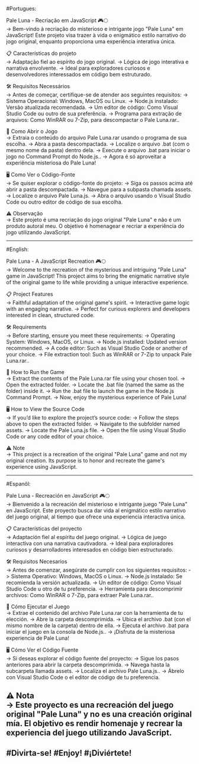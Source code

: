 #Portugues:

Pale Luna - Recriação em JavaScript 🎮🌕                                                             
-> Bem-vindo à recriação do misterioso e intrigante jogo "Pale Luna" em JavaScript! Este projeto visa trazer à vida o enigmático estilo narrativo do jogo original, enquanto proporciona uma experiência interativa única.

📋 Características do projeto                                                                         
-> Adaptação fiel ao espírito do jogo original.
-> Lógica de jogo interativa e narrativa envolvente.
-> Ideal para exploradores curiosos e desenvolvedores interessados em código bem estruturado.

🛠️ Requisitos Necessários                                                                              
-> Antes de começar, certifique-se de atender aos seguintes requisitos:
-> Sistema Operacional: Windows, MacOS ou Linux.
-> Node.js instalado: Versão atualizada recomendada.
-> Um editor de código: Como Visual Studio Code ou outro de sua preferência.
-> Programa para extração de arquivos: Como WinRAR ou 7-Zip, para descompactar o Pale Luna.rar..

🚀 Como Abrir o Jogo                                                                                  
-> Extraia o conteúdo do arquivo Pale Luna.rar usando o programa de sua escolha.
-> Abra a pasta descompactada.
-> Localize o arquivo .bat (com o mesmo nome da pasta) dentro dela.
-> Execute o arquivo .bat para iniciar o jogo no Command Prompt do Node.js..
-> Agora é só aproveitar a experiência misteriosa do Pale Luna!

🖥️ Como Ver o Código-Fonte                                                                             
-> Se quiser explorar o código-fonte do projeto:
-> Siga os passos acima até abrir a pasta descompactada.
-> Navegue para a subpasta chamada assets.
-> Localize o arquivo Pale Luna.js.
-> Abra o arquivo usando o Visual Studio Code ou outro editor de código de sua escolha.

⚠️ Observação                                                                                         
-> Este projeto é uma recriação do jogo original "Pale Luna" e não é um produto autoral meu. O objetivo é homenagear e recriar a experiência do jogo utilizando JavaScript.

------------------------------------------------------------------------------------------------------
#English:

Pale Luna - A JavaScript Recreation 🎮🌕                                                              
-> Welcome to the recreation of the mysterious and intriguing "Pale Luna" game in JavaScript! This project aims to bring the enigmatic narrative style of the original game to life while providing a unique interactive experience.

📋 Project Features                                                                                   
-> Faithful adaptation of the original game's spirit.
-> Interactive game logic with an engaging narrative.
-> Perfect for curious explorers and developers interested in clean, structured code.

🛠️ Requirements                                                                                        
-> Before starting, ensure you meet these requirements:
-> Operating System: Windows, MacOS, or Linux.
-> Node.js installed: Updated version recommended.
-> A code editor: Such as Visual Studio Code or another of your choice.
-> File extraction tool: Such as WinRAR or 7-Zip to unpack Pale Luna.rar..

🚀 How to Run the Game                                                                                
-> Extract the contents of the Pale Luna.rar file using your chosen tool.
-> Open the extracted folder.
-> Locate the .bat file (named the same as the folder) inside it.
-> Run the .bat file to launch the game in the Node.js Command Prompt.
-> Now, enjoy the mysterious experience of Pale Luna!

🖥️ How to View the Source Code                                                                         
-> If you’d like to explore the project’s source code:
-> Follow the steps above to open the extracted folder.
-> Navigate to the subfolder named assets.
-> Locate the Pale Luna.js file.
-> Open the file using Visual Studio Code or any code editor of your choice.

⚠️ Note                                                                                               
-> This project is a recreation of the original "Pale Luna" game and not my original creation. Its purpose is to honor and recreate the game's experience using JavaScript.

------------------------------------------------------------------------------------------------------
#Espanõl:

Pale Luna - Recreación en JavaScript 🎮🌕                                                             
-> Bienvenido a la recreación del misterioso e intrigante juego "Pale Luna" en JavaScript. Este proyecto busca dar vida al enigmático estilo narrativo del juego original, al tiempo que ofrece una experiencia interactiva única.

📋 Características del proyecto                                                                       
-> Adaptación fiel al espíritu del juego original.
-> Lógica de juego interactiva con una narrativa cautivadora.
-> Ideal para exploradores curiosos y desarrolladores interesados en código bien estructurado.

🛠️ Requisitos Necesarios                                                                               
-> Antes de comenzar, asegúrate de cumplir con los siguientes requisitos:
-> Sistema Operativo: Windows, MacOS o Linux.
-> Node.js instalado: Se recomienda la versión actualizada.
-> Un editor de código: Como Visual Studio Code u otro de tu preferencia.
-> Herramienta para descomprimir archivos: Como WinRAR o 7-Zip, para extraer Pale Luna.rar..

🚀 Cómo Ejecutar el Juego                                                                             
-> Extrae el contenido del archivo Pale Luna.rar con la herramienta de tu elección.
-> Abre la carpeta descomprimida.
-> Ubica el archivo .bat (con el mismo nombre de la carpeta) dentro de ella.
-> Ejecuta el archivo .bat para iniciar el juego en la consola de Node.js..
-> ¡Disfruta de la misteriosa experiencia de Pale Luna!

🖥️ Cómo Ver el Código Fuente                                                                           
-> Si deseas explorar el código fuente del proyecto:
-> Sigue los pasos anteriores para abrir la carpeta descomprimida.
-> Navega hasta la subcarpeta llamada assets.
-> Localiza el archivo Pale Luna.js..
-> Ábrelo con Visual Studio Code o el editor de código de tu preferencia.

⚠️ Nota                                                                                               
-> Este proyecto es una recreación del juego original "Pale Luna" y no es una creación original mía. El objetivo es rendir homenaje y recrear la experiencia del juego utilizando JavaScript.
------------------------------------------------------------------------------------------------------
#Divirta-se!
#Enjoy!
#¡Diviértete!
------------------------------------------------------------------------------------------------------
